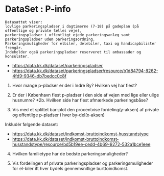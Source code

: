 # DataSet : P-info

```
Datasættet viser:  
lovlige parkeringspladser i dagtimerne (7-18) på gadeplan (på offentlige og private fælles veje),  
parkeringspladser i offentligt ejede parkeringsanlæg samt parkeringspladser uden parkeringsordning.  
Parkeringsmuligheder for elbiler, delebiler, taxi og handicapbilister fremgår.  
Indeholder også parkeringspladser reserveret til ambassader og konsulater.
```

* https://data.kk.dk/dataset/parkeringspladser
* https://data.kk.dk/dataset/parkeringspladser/resource/b1d84794-8262-4fd9-9346-db7bedcc0c8f

1. Hvor mange p-pladser er der i Indre By? Hvilken vej har flest?

2. Er der i København flest p-pladser i den side af vejen med lige eller ulige husnumre?
 +2b. Hvilken side har flest afmærkede parkeringsbåse?

3. Vis med et splittet bar-plot den procentvise fordeling(y-aksen) af private og offentlige p-pladser i hver by-del(x-aksen)

Inkludér følgende dataset:  

* https://data.kk.dk/dataset/indkomst-bruttoindkomst-husstandstype
* https://data.kk.dk/dataset/indkomst-bruttoindkomst-husstandstype/resource/bd5b19ee-cedd-4b69-9272-532a1bce1eee

4. Hvilken familietype har de bedste parkeringsmuligheder?

5. Vis fordelingen af private parkeringspladser og parkeringsmuligheder for el-biler ift hver bydels gennemsnitlige burttoindkomst.

